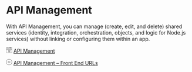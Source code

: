 
# API Management

With API Management, you can manage (create, edit, and delete) shared services (identity, integration, orchestration, objects, and logic for Node.js services) without linking or configuring them within an app.

![](Resources/Marketplace.png) [API Management](../../Foundry/voltmx_foundry_user_guide/Content/API_Management.md)

![](Resources/overview_video.png) [API Management – Front End URLs](https://youtu.be/SyU1Z5TV9rU)
